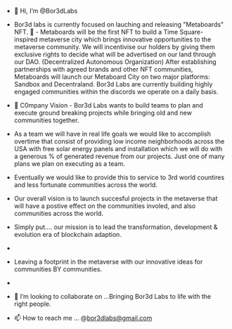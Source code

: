 - 👋 Hi, I’m @Bor3dLabs
- Bor3d labs is currently focused on lauching and releasing "Metaboards" NFT.
  👀 - Metaboards will be the first NFT to build a Time Square-inspired metaverse city 
which brings innovative opportunities to the metaverse community.
We will incentivise our holders by giving them exclusive rights to decide 
what will be advertised on our land through our DAO. (Decentralized Autonomous Organization)
After establishing partnerships with agreed brands and other NFT communities,
Metaboards will launch our Metaboard City on two major platforms: Sandbox and Decentraland.
Bor3d Labs are currently building highly engaged communities within the discords we operate on a daily basis.


- 🌱 C0mpany Vision - Bor3d Labs wants to build teams to plan and execute ground breaking projects while bringing old and new communities together.
-  As a team we will have in real life goals we would like to accomplish overtime that consist of providing low income neighborhoods across the USA with free solar energy panels and installation which we will do with a generous % of generated revenue from our projects. Just one of many plans we plan on executing as a team.
-   Eventually we would like to provide this to service to 3rd world countires and less fortunate communities across the world.
-  Our overall vision is to launch succesful projects in the metaverse that will have a postive effect on the communities involed, and also communities across the world.
-  Simply put.... our mission is to lead the transformation, development & evolution era of blockchain adaption.  
- 
- Leaving a footprint in the metaverse with our innovative ideas for communities BY communities.
- 
- 💞️ I’m looking to collaborate on ...Bringing Bor3d Labs to life with the right people.
- 📫 How to reach me ... @bor3dlabs@gmail.com

